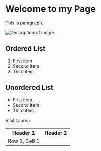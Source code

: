 <!DOCTYPE html>
<html>
<head>
    <title>My First HTML Page</title>
</head>
<body>
    <h1>Welcome to my Page</h1>
    <p>This is paragraph.</p>
    <img scr="path/to/image.jpg" alt="Description of image">
</body>
</html>
<h2>Ordered List</h2>
    <ol>
        <li>First item</li>
        <li>Second item</li>
        <li>Third item</li>
    </ol>
    <h2>Unordered List</h2>
    <ul>
        <li>First item</li>
        <li>Second item</li>
        <li>Third item</li>
    </ul>
<a herd="https://www.nikonurmihtml.fi">Visit Laurea</a>
<table>
    <tr>
        <th>Header 1</th>
        <th>Header 2</th>
    </tr>
    <tr>
        <td>Row 1, Cell 1 </td>
        